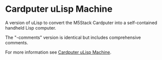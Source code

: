 # Cardputer uLisp Machine
A version of uLisp to convert the M5Stack Cardputer into a self-contained handheld Lisp computer.

The "-comments" version is identical but includes comprehensive comments.

For more information see [Cardputer uLisp Machine](http://www.ulisp.com/show?52G4).
